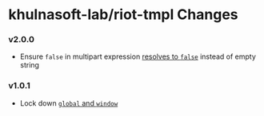 # khulnasoft-lab/riot-tmpl Changes

### v2.0.0
- Ensure `false` in multipart expression [resolves to `false`](https://github.com/khulnasoft-lab/tmpl/pull/7) instead of empty string

### v1.0.1
- Lock down [`global` and `window`](https://github.com/khulnasoft-lab/tmpl/pull/4)
